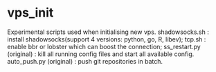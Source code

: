 # vps_init
Experimental scripts used when initialising new vps.
shadowsocks.sh : install shadowsocks(support 4 versions: python, go, R, libev);
tcp.sh : enable bbr or lobster which can boost the connection;
ss_restart.py (original) : kill all running config files and start all available config.
auto_push.py (original) : push git repositories in batch.
